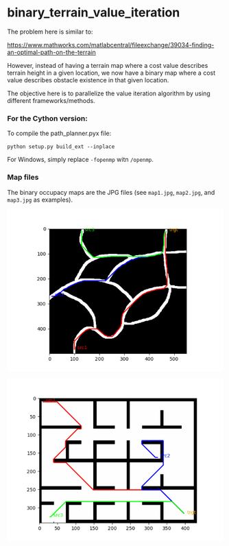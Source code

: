 # binary_terrain_value_iteration

The problem here is similar to:

https://www.mathworks.com/matlabcentral/fileexchange/39034-finding-an-optimal-path-on-the-terrain

However, instead of having a terrain map where a cost value describes terrain height in a given location, we now have a binary map where a cost value describes obstacle existence in that given location. 

The objective here is to parallelize the value iteration algorithm by using different frameworks/methods.

### For the Cython version:

To compile the path_planner.pyx file: 

```
python setup.py build_ext --inplace
```

For Windows, simply replace `-fopenmp` witn `/openmp`.


### Map files

The binary occupacy maps are the JPG files (see `map1.jpg`, `map2.jpg`, and `map3.jpg` as examples).
 

![](https://github.com/auralius/binary_terrain_value_iteration/blob/main/result_map1.png?raw=true)

![](https://github.com/auralius/binary_terrain_value_iteration/blob/main/result_map2.png?raw=true)

